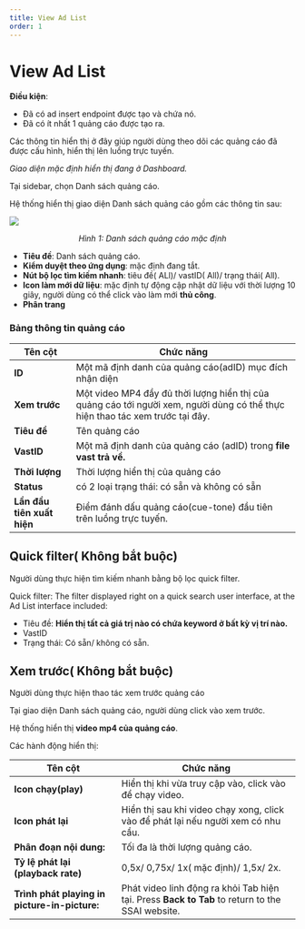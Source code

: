 ```yaml
---
title: View Ad List
order: 1
---
```


# View Ad List

**Điều kiện**:
* Đã có ad insert endpoint được tạo và chứa nó.
* Đã có ít nhất 1 quảng cáo được tạo ra.

Các thông tin hiển thị ở đây giúp người dùng theo dõi các quảng cáo đã được cấu hình, hiển thị lên luồng trực tuyến.

*Giao diện mặc định hiển thị đang ở Dashboard.*

 Tại sidebar, chọn Danh sách quảng cáo.

Hệ thống hiển thị giao diện Danh sách quảng cáo gồm các thông tin sau:

![](/images/dai/list-ad-default-off.PNG)

<center>

  *Hình 1: Danh sách quảng cáo mặc định*

  </center>

* **Tiêu đề**: Danh sách quảng cáo.
* **Kiểm duyệt theo ứng dụng**: mặc định đang tắt.
* **Nút bộ lọc tìm kiếm nhanh**: tiêu đề( ALl)/ vastID( All)/ trạng thái( All).
* **Icon làm mới dữ liệu**: mặc định tự động cập nhật dữ liệu với thời lượng 10 giây, người dùng có thể click vào làm mới **thủ công**.
* **Phân trang**

### Bảng thông tin quảng cáo

| Tên cột                    | Chức năng                                                                                                                     |
| -------------------------- | ----------------------------------------------------------------------------------------------------------------------------- |
| **ID**                     | Một mã định danh của quảng cáo(adID) mục đích nhận diện                                                                       |
| **Xem trước**              | Một video MP4 đầy đủ thời lượng hiển thị của quảng cáo tới người xem, người dùng có thể thực hiện thao tác xem trước tại đây. |
| **Tiêu đề**                | Tên quảng cáo                                                                                                                 |
| **VastID**                 | Một mã định danh của quảng cáo (adID) trong **file vast trả về.**                                                             |
| **Thời lượng**             | Thời lượng hiển thị của quảng cáo                                                                                             |
| **Status**                 | có 2 loại trạng thái: có sẵn và không có sẵn                                                                                  |
| **Lần đầu tiên xuất hiện** | Điểm đánh dấu quảng cáo(cue-tone) đầu tiên trên luồng trực tuyến.                                                             |


## Quick filter( Không bắt buộc)
Người dùng thực hiện tìm kiếm nhanh bằng bộ lọc quick filter.

Quick filter: The filter displayed right on a quick search user interface, at the Ad List interface included:
   * Tiêu đề: **Hiển thị tất cả giá trị nào có chứa keyword ở bất kỳ vị trí nào.**
   * VastID
   * Trạng thái: Có sẵn/ không có sẵn.

## Xem trước( Không bắt buộc)
Người dùng thực hiện thao tác xem trước quảng cáo

Tại giao diện Danh sách quảng cáo, người dùng click vào xem trước.

Hệ thống hiển thị **video mp4 của quảng cáo**.

Các hành động hiển thị:


| Tên cột                                       | Chức năng                                                                                       |
| --------------------------------------------- | ----------------------------------------------------------------------------------------------- |
| **Icon chạy(play)**                           | Hiển thị khi vừa truy cập vào, click vào để chạy video.                                         |
| **Icon phát lại**                             | Hiển thị sau khi video chạy xong, click vào để phát lại nếu người xem có nhu cầu.               |
| **Phân đoạn nội dung:**                       | Tối đa là thời lượng quảng cáo.                                                                 |
| **Tỷ lệ phát lại (playback rate)**            | 0,5x/ 0,75x/ 1x( mặc định)/ 1,5x/ 2x.                                                           |
| **Trình phát playing in picture-in-picture:** | Phát video linh động ra khỏi Tab hiện tại. Press **Back to Tab** to return to the SSAI website. |